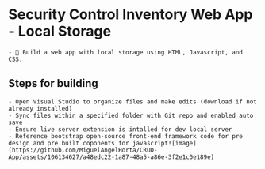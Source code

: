 # Security Control Inventory Web App - Local Storage
    - 🔨 Build a web app with local storage using HTML, Javascript, and CSS.
## Steps for building
    - Open Visual Studio to organize files and make edits (download if not already installed)
    - Sync files within a specified folder with Git repo and enabled auto save
    - Ensure live server extension is intalled for dev local server
    - Reference bootstrap open-source front-end framework code for pre design and pre built coponents for javascript![image](https://github.com/MiguelAngelHorta/CRUD-App/assets/106134627/a48edc22-1a87-48a5-a86e-3f2e1c0e189e)
